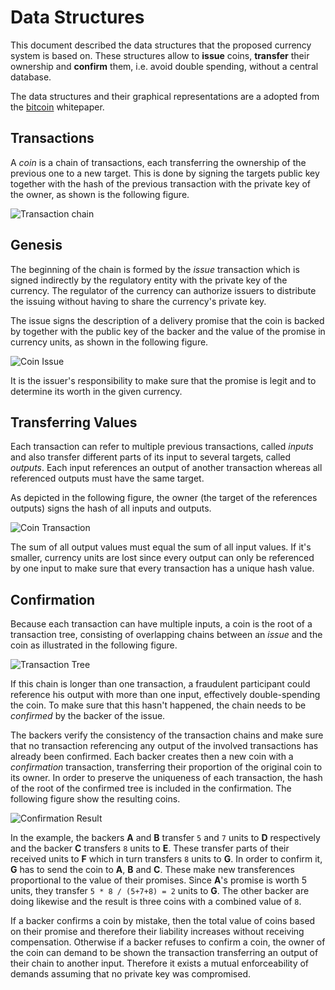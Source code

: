 # Data Structures

This document described the data structures that the proposed currency system is based on. These structures allow to **issue** coins, **transfer** their ownership and **confirm** them, i.e. avoid double spending, without a central database.

The data structures and their graphical representations are a adopted from the [bitcoin] whitepaper.

[bitcoin]: https://bitcoin.org/bitcoin.pdf

## Transactions

A *coin* is a chain of transactions, each transferring the ownership of the previous one to a new target. This is done by signing the targets public key together with the hash of the previous transaction with the private key of the owner, as shown is the following figure.

![Transaction chain](https://cdn.rawgit.com/groupcash/core/master/figures/chain.svg)

## Genesis

The beginning of the chain is formed by the *issue* transaction which is signed indirectly by the regulatory entity with the private key of the currency. The regulator of the currency can authorize issuers to distribute the issuing without having to share the currency's private key.

The issue signs the description of a delivery promise that the coin is backed by together with the public key of the backer and the value of the promise in currency units, as shown in the following figure.

![Coin Issue](https://cdn.rawgit.com/groupcash/core/master/figures/issue.svg)

It is the issuer's responsibility to make sure that the promise is legit and to determine its worth in the given currency.

## Transferring Values

Each transaction can refer to multiple previous transactions, called *inputs* and also transfer different parts of its input to several targets, called *outputs*. Each input references an output of another transaction whereas all referenced outputs must have the same target.

As depicted in the following figure, the owner (the target of the references outputs) signs the hash of all inputs and outputs.

![Coin Transaction](https://cdn.rawgit.com/groupcash/core/master/figures/transaction.svg)

The sum of all output values must equal the sum of all input values. If it's smaller, currency units are lost since every output can only be referenced by one input to make sure that every transaction has a unique hash value.

## Confirmation

Because each transaction can have multiple inputs, a coin is the root of a transaction tree, consisting of overlapping chains between an *issue* and the coin as illustrated in the following figure.

![Transaction Tree](https://cdn.rawgit.com/groupcash/core/master/figures/tree.svg)

If this chain is longer than one transaction, a fraudulent participant could reference his output with more than one input, effectively double-spending the coin. To make sure that this hasn't happened, the chain needs to be *confirmed* by the backer of the issue.

The backers verify the consistency of the transaction chains and make sure that no transaction referencing any output of the involved transactions has already been confirmed. Each backer creates then a new coin with a *confirmation* transaction, transferring their proportion of the original coin to its owner. In order to preserve the uniqueness of each transaction, the hash of the root of the confirmed tree is included in the confirmation. The following figure show the resulting coins.

![Confirmation Result](https://cdn.rawgit.com/groupcash/core/master/figures/confirmation.svg)

In the example, the backers **A** and **B** transfer `5` and `7` units to **D** respectively and the backer **C** transfers `8` units to **E**. These transfer parts of their received units to **F** which in turn transfers `8` units to **G**. In order to confirm it, **G** has to send the coin to **A**, **B** and **C**. These make new transferences proportional to the value of their promises. Since **A**'s promise is worth 5 units, they transfer `5 * 8 / (5+7+8) = 2` units to **G**. The other backer are doing likewise and the result is three coins with a combined value of `8`.

If a backer confirms a coin by mistake, then the total value of coins based on their promise and therefore their liability increases without receiving compensation. Otherwise if a backer refuses to confirm a coin, the owner of the coin can demand to be shown the transaction transferring an output of their chain to another input. Therefore it exists a mutual enforceability of demands assuming that no private key was compromised.
